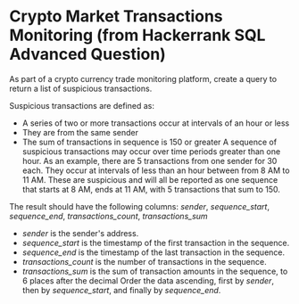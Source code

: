 
# Crypto Market Transactions Monitoring (from Hackerrank SQL Advanced Question)

As part of a crypto currency trade monitoring platform, create a query to return a list of suspicious transactions.

Suspicious transactions are defined as:

- A series of two or more transactions occur at intervals of an hour or less
- They are from the same sender
- The sum of transactions in sequence is 150 or greater
A sequence of suspicious transactions may occur over time periods greater than one hour. As an example, there are 5 transactions from one sender for 30 each. They occur at intervals of less than an hour between from 8 AM to 11 AM. These are suspicious and will all be reported as one sequence that starts at 8 AM, ends at 11 AM, with 5 transactions that sum to 150.

The result should have the following columns: _sender_, _sequence_start_, _sequence_end_, _transactions_count_, _transactions_sum_

- _sender_ is the sender's address.
- _sequence_start_ is the timestamp of the first transaction in the sequence.
- _sequence_end_ is the timestamp of the last transaction in the sequence.
- _transactions_count_ is the number of transactions in the sequence.
- _transactions_sum_ is the sum of transaction amounts in the sequence, to 6 places after the decimal
Order the data ascending, first by _sender_, then by _sequence_start_, and finally by _sequence_end_.






